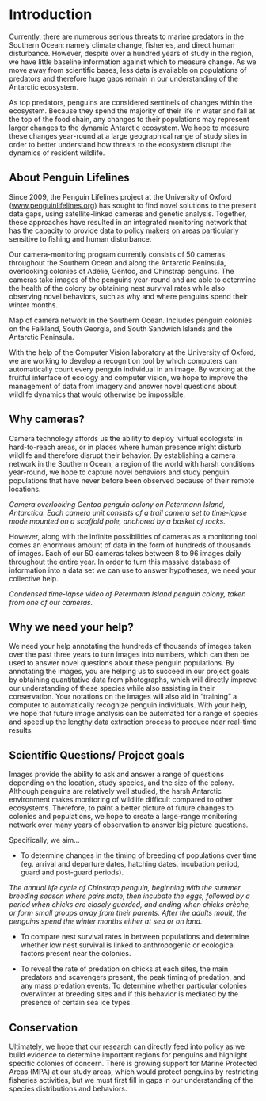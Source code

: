 Introduction
============

Currently, there are numerous serious threats to marine predators in the Southern Ocean: namely climate change, fisheries, and direct human disturbance. However, despite over a hundred years of study in the region, we have little baseline information against which to measure change. As we move away from scientific bases, less data is available on populations of predators and therefore huge gaps remain in our understanding of the Antarctic ecosystem.

As top predators, penguins are considered sentinels of changes within the ecosystem. Because they spend the majority of their life in water and fall at the top of the food chain, any changes to their populations may represent larger changes to the dynamic Antarctic ecosystem. We hope to measure these changes year-round at a large geographical range of study sites in order to better understand how threats to the ecosystem disrupt the dynamics of resident wildlife.

About Penguin Lifelines
-----------------------

<!--TODO: Logo-->

Since 2009, the Penguin Lifelines project at the University of Oxford (www.penguinlifelines.org) has sought to find novel solutions to the present data gaps, using satellite-linked cameras and genetic analysis. Together, these approaches have resulted in an integrated monitoring network that has the capacity to provide data to policy makers on areas particularly sensitive to fishing and human disturbance.

Our camera-monitoring program currently consists of 50 cameras throughout the Southern Ocean and along the Antarctic Peninsula, overlooking colonies of Adélie, Gentoo, and Chinstrap penguins. The cameras take images of the penguins year-round and are able to determine the health of the colony by obtaining nest survival rates while also observing novel behaviors, such as why and where penguins spend their winter months.

<!--TODO: Map-->

Map of camera network in the Southern Ocean. Includes penguin colonies on the Falkland, South Georgia, and South Sandwich Islands and the Antarctic Peninsula.

With the help of the Computer Vision laboratory at the University of Oxford, we are working to develop a recognition tool by which computers can automatically count every penguin individual in an image. By working at the fruitful interface of ecology and computer vision, we hope to improve the management of data from imagery and answer novel questions about wildlife dynamics that would otherwise be impossible.

<!--May need to add description of Colin and Louise’s efforts and role in project.-->

Why cameras?
------------

Camera technology affords us the ability to deploy ‘virtual ecologists’ in hard-to-reach areas, or in places where human presence might disturb wildlife and therefore disrupt their behavior. By establishing a camera network in the Southern Ocean, a region of the world with harsh conditions year-round, we hope to capture novel behaviors and study penguin populations that have never before been observed because of their remote locations.

<!--TODO: Photo-->

_Camera overlooking Gentoo penguin colony on Petermann Island, Antarctica. Each camera unit consists of a trail camera set to time-lapse mode mounted on a scaffold pole, anchored by a basket of rocks._

However, along with the infinite possibilities of cameras as a monitoring tool comes an enormous amount of data in the form of hundreds of thousands of images. Each of our 50 cameras takes between 8 to 96 images daily throughout the entire year. In order to turn this massive database of information into a data set we can use to answer hypotheses, we need your collective help.

<!-- TODO: Photo-->

_Condensed time-lapse video of Petermann Island penguin colony, taken from one of our cameras._

Why we need your help?
----------------------

We need your help annotating the hundreds of thousands of images taken over the past three years to turn images into numbers, which can then be used to answer novel questions about these penguin populations. By annotating the images, you are helping us to succeed in our project goals by obtaining quantitative data from photographs, which will directly improve our understanding of these species while also assisting in their conservation. Your notations on the images will also aid in “training” a computer to automatically recognize penguin individuals. With your help, we hope that future image analysis can be automated for a range of species and speed up the lengthy data extraction process to produce near real-time results.

Scientific Questions/ Project goals
-----------------------------------

Images provide the ability to ask and answer a range of questions depending on the location, study species, and the size of the colony. Although penguins are relatively well studied, the harsh Antarctic environment makes monitoring of wildlife difficult compared to other ecosystems. Therefore, to paint a better picture of future changes to colonies and populations, we hope to create a large-range monitoring network over many years of observation to answer big picture questions.

Specifically, we aim…

  * To determine changes in the timing of breeding of populations over time (eg. arrival and departure dates, hatching dates, incubation period, guard and post-guard periods).

  <!--TODO: Lifecycle diagram-->

  _The annual life cycle of Chinstrap penguin, beginning with the summer breeding season where pairs mate, then incubate the eggs, followed by a period when chicks are closely guarded, and ending when chicks crèche, or form small groups away from their parents. After the adults moult, the penguins spend the winter months either at sea or on land._

  * To compare nest survival rates in between populations and determine whether low nest survival is linked to anthropogenic or ecological factors present near the colonies.

  * To reveal the rate of predation on chicks at each sites, the main predators and scavengers present, the peak timing of predation, and any mass predation events.
To determine whether particular colonies overwinter at breeding sites and if this behavior is mediated by the presence of certain sea ice types.

Conservation
------------

Ultimately, we hope that our research can directly feed into policy as we build evidence to determine important regions for penguins and highlight specific colonies of concern. There is growing support for Marine Protected Areas (MPA) at our study areas, which would protect penguins by restricting fisheries activities, but we must first fill in gaps in our understanding of the species distributions and behaviors. <!--Need more here.-->
